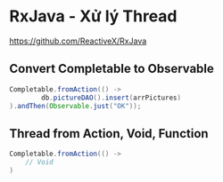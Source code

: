 # RxJava - Xử lý Thread

https://github.com/ReactiveX/RxJava

## Convert Completable to Observable

```java
Completable.fromAction(() ->
        db.pictureDAO().insert(arrPictures)
).andThen(Observable.just("OK"));   
``` 

## Thread from Action, Void, Function

```java
Completable.fromAction(() ->
    // Void
)
```